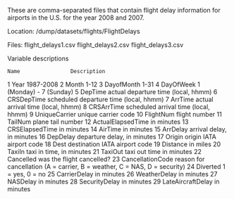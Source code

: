 These are comma-separated files that contain flight delay information for airports in the U.S. for the year 2008 and 2007.

Location: /dump/datasets/flights/FlightDelays

Files:
    flight_delays1.csv
    flight_delays2.csv
    flight_delays3.csv

Variable descriptions

	Name	            Description

1	Year	            1987-2008
2	Month	            1-12
3	DayofMonth	        1-31
4	DayOfWeek	        1 (Monday) - 7 (Sunday)
5	DepTime	            actual departure time (local, hhmm)
6	CRSDepTime	        scheduled departure time (local, hhmm)
7	ArrTime	            actual arrival time (local, hhmm)
8	CRSArrTime	        scheduled arrival time (local, hhmm)
9	UniqueCarrier	    unique carrier code
10	FlightNum	        flight number
11	TailNum	            plane tail number
12	ActualElapsedTime	in minutes
13	CRSElapsedTime	    in minutes
14	AirTime	            in minutes
15	ArrDelay	        arrival delay, in minutes
16	DepDelay	        departure delay, in minutes
17	Origin	            origin IATA airport code
18	Dest	            destination IATA airport code
19	Distance	        in miles
20	TaxiIn	            taxi in time, in minutes
21	TaxiOut	            taxi out time in minutes
22	Cancelled	        was the flight cancelled?
23	CancellationCode	reason for cancellation (A = carrier, B = weather, C = NAS, D = security)
24	Diverted	        1 = yes, 0 = no
25	CarrierDelay	    in minutes
26	WeatherDelay	    in minutes
27	NASDelay	        in minutes
28	SecurityDelay	    in minutes
29	LateAircraftDelay	in minutes

